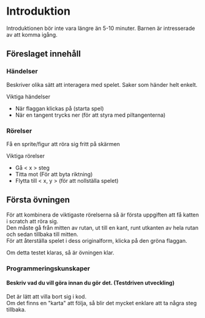# Introduktion
Introduktionen bör inte vara längre än 5-10 minuter.
Barnen är intresserade av att komma igång.

## Föreslaget innehåll
### Händelser
Beskriver olika sätt att interagera med spelet. Saker som händer helt enkelt.

Viktiga händelser
* När flaggan klickas på (starta spel)
* När en tangent trycks ner (för att styra med piltangenterna)

### Rörelser
Få en sprite/figur att röra sig fritt på skärmen

Viktiga rörelser

* Gå < x > steg
* Titta mot (För att byta riktning)
* Flytta till < x, y > (för att nollställa spelet)

## Första övningen
För att kombinera de viktigaste rörelserna så är första uppgiften att få katten i scratch att röra sig.  
Den måste gå från mitten av rutan, ut till en kant, runt utkanten av hela rutan och sedan tillbaka till mitten.  
För att återställa spelet i dess originalform, klicka på den gröna flaggan.

Om detta testet klaras, så är övningen klar.

### Programmeringskunskaper
#### Beskriv vad du vill göra innan du gör det. (Testdriven utveckling)
Det är lätt att villa bort sig i kod.  
Om det finns en "karta" att följa, så blir det mycket enklare att ta några steg tillbaka.  
